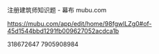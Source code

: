 注册建筑师知识题 - 幕布 mubu.com

https://mubu.com/app/edit/home/98fgwlLZg0#of-45d1544bbd1291fb009627052acdca1b

318672647
7905908984

